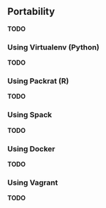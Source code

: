 ## Portability

**TODO**

### Using Virtualenv (Python)

**TODO**

### Using Packrat (R)

**TODO**

### Using Spack

**TODO**

### Using Docker

**TODO**

### Using Vagrant

**TODO**

